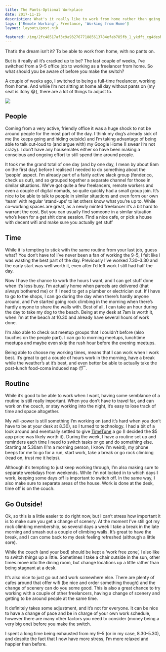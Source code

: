 ```yaml
---
title: The Pants-Optional Workplace
date: 2017-11-15
description: What's it really like to work from home rather than going into an office every day? And what do you need to make sure you do to stay sane day after day
tags: ['Remote Working', Freelance, 'Working from Home']
layout: layouts/post.njk

featured: /img/2fc48517af3c9a93276771885613784efab785fb_1_ykdft_cg4deshrti2jljoq.jpg
---
```


That’s the dream isn’t it? To be able to work from home, with no pants on.

But is it really all it’s cracked up to be? The last couple of weeks, I’ve switched from a 9–5 office job to working as a freelancer from home. So what should you be aware of before you make the switch?

A couple of weeks ago, I switched to being a full-time freelancer, working from home. And while I’m not sitting at home all day without pants on (my seat is itchy 😂), there are a lot of things to adjust to.

![](/img/2fc48517af3c9a93276771885613784efab785fb_1_ykdft_cg4deshrti2jljoq.jpg)
## People

Coming from a very active, friendly office it was a huge shock to not be around people for the most part of the day. I think my dog’s already sick of me (he keeps going and hiding outside) and I’m taking advantage of being able to talk out-loud to (and argue with) my Google Home (I swear I’m not crazy). I don’t have any housemates either so have been making a conscious and ongoing effort to still spend time around people.

It took me the grand total of one day (and by one day, I mean by about 9am on the first day) before I realised I needed to do something about the ‘people’ aspect. I’m already part of a fairly active slack group (fender.co, check us out), and so grouped together a separate channel for those in similar situations. We’ve got quite a few freelancers, remote workers and even a couple of digital nomads, so quite quickly had a small group join. It’s nice to be able to talk to people in similar situations and even form our own ‘team’ with regular ‘stand-ups’ to let others know what you’re up to. While co-working spaces are great, as a newly minted freelancer it’s a bit hard to warrant the cost. But you can usually find someone in a similar situation who’s keen for a get shit done session. Find a nice cafe, or pick a house with decent wifi and make sure you actually get stuff

## Time

While it is tempting to stick with the same routine from your last job, guess what? You don’t have to! I’ve never been a fan of working the 9–5, I felt like I was wasting the best part of the day. Previously I’ve worked 7.30–3.30 and the early start was well worth it, even after I’d left work I still had half the day.

Now I have the chance to work the hours I want, and I can get stuff done when it’s less busy. I’m actually home when parcels are delivered (that always bothered me) or if I need to get a plumber or electrician out. If I have to go to the shops, I can go during the day when there’s hardly anyone around, and I’ve started going rock climbing in the morning when there’s hardly anyone to share the walls with. Best of all, I can take an hour during the day to take my dog to the beach. Being at my desk at 7am is worth it, when I’m at the beach at 10.30 and already have several hours of work done.

I’m also able to check out meetup groups that I couldn’t before (also touches on the people part). I can go to morning meetups, lunchtime meetups and maybe even skip the rush hour before the evening meetups.

Being able to choose my working times, means that I can work when I work best. It’s great to get a couple of hours work in the morning, have a break while the weather’s at it’s best, and even better be able to actually take the post-lunch food-coma induced nap 😴.

## Routine

While it’s good to be able to work when I want, having some semblance of a routine is still really important. When you don’t have to travel far, and can work on the couch, or stay working into the night, it’s easy to lose track of time and space altogether.

My will-power is still something I’m working on (and it’s hard when you don’t have to be at your desk at 8.30), so I turned to technology. I had a bit of a look around and eventually settled to give [TimeTune](https://timetune.center/) a go (I decided the $5 app price was likely worth it). During the week, I have a routine set up and reminders each time I need to switch tasks or go and do something else. Starting at 5.30am (I’m a morning person, I know I’m weird), my phone beeps for me to go for a run, start work, take a break or go rock climbing (read on, trust me it helps).

Although it’s tempting to just keep working through, I’m also making sure to separate weekdays from weekends. While I’m not locked in to which days I work, keeping some days off is important to switch off. In the same way, I also make sure to separate areas of the house. Work is done at the desk, time off is on the couch.

## Go Outside!

Ok, so this is a little easier to do right now, but I can’t stress how important it is to make sure you get a change of scenery. At the moment I’ve still got my rock climbing membership, so several days a week I take a break in the late morning and smash out a couple of climbing walls. It’s great to have the break, and I can come back to my desk feeling refreshed (although a little sore).

While the couch (and your bed) should be kept a ‘work free zone’, I also like to switch things up a little. Sometimes I take a chair outside in the sun, other times move into the dining room, but change locations up a little rather than being stagnant at a desk.

It’s also nice to just go out and work somewhere else. There are plenty of cafes around that offer wifi (be nice and order something though) and the change of scenery can do you some good. This is also a great chance to try working with a couple of other freelancers, having a change of scenery and getting to be around people at the same time.

It definitely takes some adjustment, and it’s not for everyone. It can be nice to have a change of pace and be in charge of your own work schedule, however there are many other factors you need to consider (money being a very big one) before you make the switch.

I spent a long time being exhausted from my 9–5 (or in my case, 8.30–5.30), and despite the fact that I now have more stress, I’m more relaxed and happier than before.

